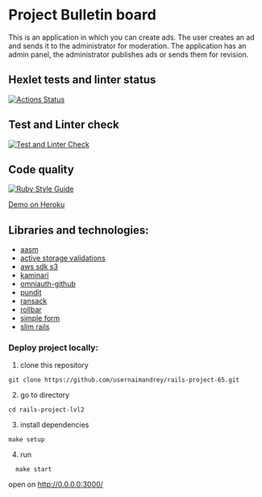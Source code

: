 # Project Bulletin board

This is an application in which you can create ads. The user creates an ad and sends it to the administrator for moderation. The application has an admin panel, the administrator publishes ads or sends them for revision.

## Hexlet tests and linter status

[![Actions Status](https://github.com/usernaimandrey/rails-project-65/workflows/hexlet-check/badge.svg)](https://github.com/usernaimandrey/rails-project-65/actions)

## Test and Linter check

[![Test and Linter Check](https://github.com/usernaimandrey/rails-project-65/actions/workflows/ruby.yml/badge.svg)](https://github.com/usernaimandrey/rails-project-65/actions/workflows/ruby.yml)

## Code quality

[![Ruby Style Guide](https://img.shields.io/badge/code_style-rubocop-brightgreen.svg)](https://github.com/rubocop/rubocop)

[Demo on Heroku](https://bulletin-board-sh.herokuapp.com/)

## Libraries and technologies:

- [aasm](https://github.com/aasm/aasm)
- [active storage validations](https://github.com/igorkasyanchuk/active_storage_validations)
- [aws sdk s3]()
- [kaminari](https://github.com/amatsuda/kaminari)
- [omniauth-github](https://github.com/omniauth)
- [pundit](https://github.com/varvet/pundit)
- [ransack](https://github.com/activerecord-hackery/ransack)
- [rollbar](https://github.com/rollbar/rollbar-gem)
- [simple form](https://github.com/heartcombo/simple_form)
- [slim rails](https://github.com/slim-template/slim-rails)

### Deploy project locally:

1. clone this repository
  
  ```shell
  git clone https://github.com/usernaimandrey/rails-project-65.git

  ```

2. go to directory

  ```shell
  cd rails-project-lvl2

  ```
  
3. install dependencies
  
  ```shell
  make setup

  ```

4. run

  ```shell
    make start
  ```

open on <http://0.0.0.0:3000/>
